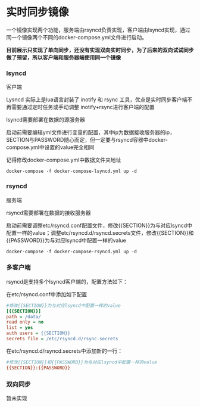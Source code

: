 # 实时同步镜像

一个镜像实现两个功能，服务端由rsyncd负责实现，客户端由lsyncd实现，通过同一个镜像两个不同的docker-compose.yml文件进行启动。

**目前展示只实现了单向同步，还没有实现双向实时同步，为了后来的双向试试同步做了预留，所以客户端和服务器端使用同一个镜像**

### lsyncd

客户端

Lysncd 实际上是lua语言封装了 inotify 和 rsync 工具，优点是实时同步客户端不再需要通过定时任务或手动调整 inotify+rsync进行客户端的配置

lsyncd需要部署在数据的源服务器

启动前需要编辑yml文件进行变量的配置，其中ip为数据接收服务器的ip，SECTION与PASSWORD随心而定，但一定要与rsyncd容器中docker-compose.yml中设置的value完全相同

记得修改docker-compose.yml中数据文件夹地址

```shell
docker-compose -f docker-compose-lsyncd.yml up -d
```

### rsyncd

服务端

rsyncd需要部署在数据的接收服务器

启动前需要调整etc/rsyncd.conf配置文件，修改{{SECTION}}为与对应lsyncd中配置一样的value；调整etc/rsyncd.d/rsyncd.secrets文件，修改{{SECTION}}和{{PASSWORD}}为与对应lsyncd中配置一样的value

```shell
docker-compose -f docker-compose-rsyncd.yml up -d
```

### 多客户端

rsyncd是支持多个lsyncd客户端的，配置方法如下：

在etc/rsyncd.conf中添加如下配置

```ini
#修改{{SECTION}}为与对应lsyncd中配置一样的value
[{{SECTION}}]
path = /data/
read only = no
list = yes
auth users = {{SECTION}}
secrets file = /etc/rsyncd.d/rsync.secrets
```

在etc/rsyncd.d/rsyncd.secrets中添加新的一行：

```ini
#修改{{SECTION}}和{{PASSWORD}}为与对应lsyncd中配置一样的value
{{SECTION}}:{{PASSWORD}}
```

### 双向同步

暂未实现
